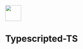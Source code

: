 <img src="https://img.icons8.com/?size=96&id=wpZmKzk11AzJ&format=png" width="50px" /> 

# Typescripted-TS
